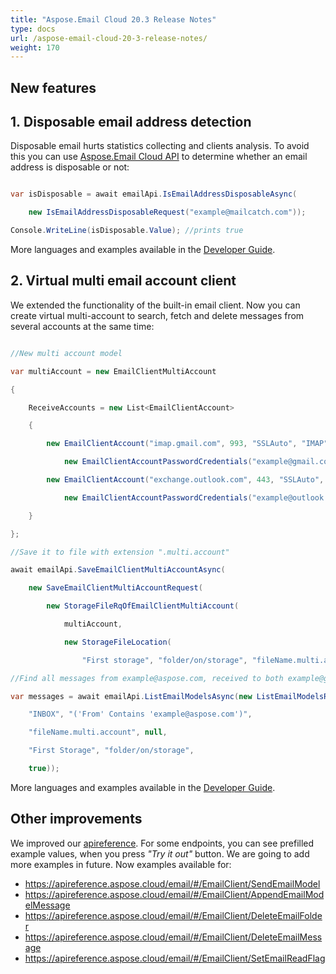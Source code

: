 ```yaml
---
title: "Aspose.Email Cloud 20.3 Release Notes"
type: docs
url: /aspose-email-cloud-20-3-release-notes/
weight: 170
---
```


## **New features**
## **1. Disposable email address detection**
Disposable email hurts statistics collecting and clients analysis. To avoid this you can use [Aspose.Email Cloud API](https://products.aspose.cloud/email/family) to determine whether an email address is disposable or not:

```csharp

var isDisposable = await emailApi.IsEmailAddressDisposableAsync(

    new IsEmailAddressDisposableRequest("example@mailcatch.com"));

Console.WriteLine(isDisposable.Value); //prints true

```

More languages and examples available in the [Developer Guide](/email/disposable-emails-detection-api/).
## **2. Virtual multi email account client**
We extended the functionality of the built-in email client. Now you can create virtual multi-account to search, fetch and delete messages from several accounts at the same time:

```csharp

//New multi account model

var multiAccount = new EmailClientMultiAccount

{

    ReceiveAccounts = new List<EmailClientAccount>

    {

        new EmailClientAccount("imap.gmail.com", 993, "SSLAuto", "IMAP",

            new EmailClientAccountPasswordCredentials("example@gmail.com", null, "password")),

        new EmailClientAccount("exchange.outlook.com", 443, "SSLAuto", "EWS",

            new EmailClientAccountPasswordCredentials("example@outlook.com", null,"password"))

    }

};

//Save it to file with extension ".multi.account"

await emailApi.SaveEmailClientMultiAccountAsync(

    new SaveEmailClientMultiAccountRequest(

        new StorageFileRqOfEmailClientMultiAccount(

            multiAccount,

            new StorageFileLocation(

                "First storage", "folder/on/storage", "fileName.multi.account"))));

//Find all messages from example@aspose.com, received to both example@gmail.com and example@outlook.com

var messages = await emailApi.ListEmailModelsAsync(new ListEmailModelsRequest(

    "INBOX", "('From' Contains 'example@aspose.com')", 

    "fileName.multi.account", null,

	"First Storage", "folder/on/storage",

	true));

```

More languages and examples available in the [Developer Guide](/email/email-client/).
## **Other improvements**
We improved our [apireference](https://apireference.aspose.cloud/email/). For some endpoints, you can see prefilled example values, when you press *"Try it out"* button. We are going to add more examples in future. Now examples available for:

- <https://apireference.aspose.cloud/email/#/EmailClient/SendEmailModel>
- <https://apireference.aspose.cloud/email/#/EmailClient/AppendEmailModelMessage>
- <https://apireference.aspose.cloud/email/#/EmailClient/DeleteEmailFolder>
- <https://apireference.aspose.cloud/email/#/EmailClient/DeleteEmailMessage>
- <https://apireference.aspose.cloud/email/#/EmailClient/SetEmailReadFlag>
